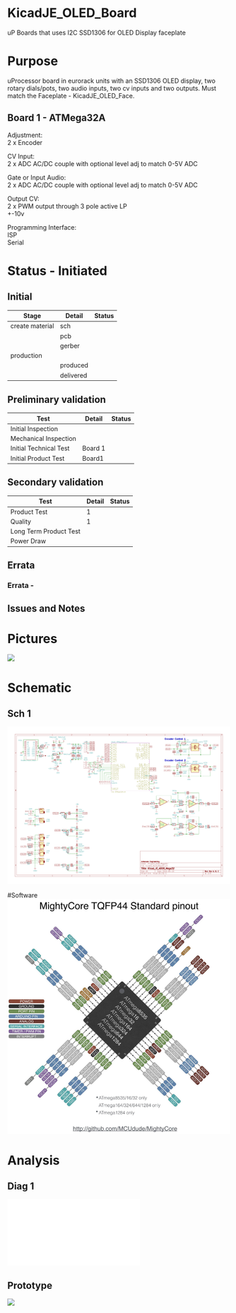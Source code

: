 # KicadJE_OLED_Board
uP Boards that uses I2C SSD1306 for OLED Display faceplate

# Purpose
uProcessor board in eurorack units with an SSD1306 OLED display, two rotary dials/pots, two audio inputs, two cv inputs and two outputs. Must match the Faceplate - KicadJE_OLED_Face.
## Board 1 - ATMega32A
Adjustment:  
2 x Encoder  

CV Input:  
2 x ADC AC/DC couple with optional level adj to match 0-5V ADC

Gate or Input Audio:  
2 x ADC AC/DC couple with optional level adj to match 0-5V ADC

Output CV:  
2 x PWM output through 3 pole active LP  
+-10v

Programming Interface:  
ISP  
Serial  

# Status - Initiated
## Initial 
| Stage  | Detail | Status |
| ------------- | ------------- | ------------- |
| create material  | sch |
| | pcb |
| | gerber |
| production |  |  
|  | produced  | 
|  | delivered |
## Preliminary validation
| Test  | Detail | Status |
| ------------- | ------------- | ------------- |
| Initial Inspection | |  |
| Mechanical Inspection | | |
| Initial Technical Test | Board 1 |  |
| Initial Product Test | Board1 |  |

## Secondary validation
| Test  | Detail | Status |
| ------------- | ------------- |------------- |
| Product Test | 1 | |
| Quality | 1 | |
| Long Term Product Test |  |  |
| Power Draw |  | 

## Errata
### Errata - 

## Issues and Notes
### 

# Pictures
![](KicadJE_Face_Back.png)
# Schematic
## Sch 1
![](KicadJE_OLED_ATMega32_sch1.png)

#Software
![](MightyCore_ATMega32.jpg)

# Analysis
## Diag 1
![](.pdf)

## Prototype
![](.jpg)
